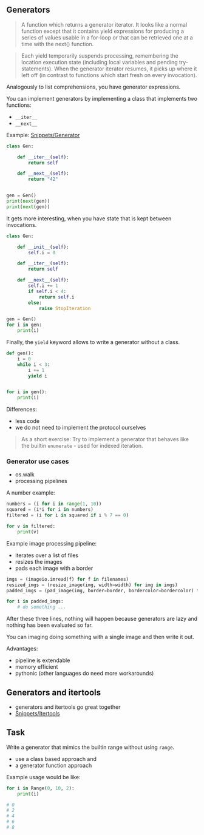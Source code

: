 ## Generators

> A function which returns a generator iterator. It looks like a normal function
> except that it contains yield expressions for producing a series of values
> usable in a for-loop or that can be retrieved one at a time with the next()
> function.

> Each yield temporarily suspends processing, remembering the location execution
> state (including local variables and pending try-statements). When the
> generator iterator resumes, it picks up where it left off (in contrast to
> functions which start fresh on every invocation).

Analogously to list comprehensions, you have generator expressions.

You can implement generators by implementing a class that implements two functions:

* `__iter__`
* `__next__`

Example: [Snippets/Generator](Snippets/Generator)

```python
class Gen:

    def __iter__(self):
        return self

    def __next__(self):
        return "42"


gen = Gen()
print(next(gen))
print(next(gen))

```

It gets more interesting, when you have state that is kept between invocations.

```python
class Gen:

    def __init__(self):
        self.i = 0

    def __iter__(self):
        return self

    def __next__(self):
        self.i += 1
        if self.i < 4:
            return self.i
        else:
            raise StopIteration

gen = Gen()
for i in gen:
    print(i)
```

Finally, the `yield` keyword allows to write a generator without a class.

```python
def gen():
    i = 0
    while i < 3:
        i += 1
        yield i


for i in gen():
    print(i)
```

Differences:

* less code
* we do not need to implement the protocol ourselves

> As a short exercise: Try to implement a generator that behaves like the builtin
`enumerate` - used for indexed iteration.

### Generator use cases

* os.walk
* processing pipelines

A number example:

```python
numbers = (i for i in range(1, 10))
squared = (i*i for i in numbers)
filtered = (i for i in squared if i % 7 == 0)

for v in filtered:
    print(v)
```

Example image processing pipeline:

* iterates over a list of files
* resizes the images
* pads each image with a border

```python
imgs = (imageio.imread(f) for f in filenames)
resized_imgs = (resize_image(img, width=width) for img in imgs)
padded_imgs = (pad_image(img, border=border, bordercolor=bordercolor) for img in resized)

for i in padded_imgs:
    # do something ...
```

After these three lines, nothing will happen because generators are lazy and
nothing has been evaluated so far.

You can imaging doing something with a single image and then write it out.

Advantages:

* pipeline is extendable
* memory efficient
* pythonic (other languages do need more workarounds)

## Generators and itertools

* generators and itertools go great together
* [Snippets/Itertools](Snippets/Itertools)


## Task

Write a generator that mimics the builtin range without using `range`.

* use a class based approach and
* a generator function approach

Example usage would be like:

```python
for i in Range(0, 10, 2):
    print(i)

# 0
# 2
# 4
# 6
# 8
```

